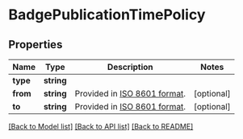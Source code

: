 # BadgePublicationTimePolicy

## Properties
Name | Type | Description | Notes
------------ | ------------- | ------------- | -------------
**type** | **string** |  | 
**from** | **string** | Provided in [ISO 8601 format](https://en.wikipedia.org/wiki/ISO_8601). | [optional] 
**to** | **string** | Provided in [ISO 8601 format](https://en.wikipedia.org/wiki/ISO_8601). | [optional] 

[[Back to Model list]](../../README.md#documentation-for-models) [[Back to API list]](../../README.md#documentation-for-api-endpoints) [[Back to README]](../../README.md)

